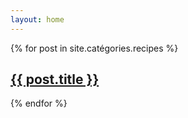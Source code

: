 ```yaml
---
layout: home
---
```


<div class="tiles">
{% for post in site.catégories.recipes %}

<article class="tile" itemscope itemtype="http://schema.org/Article">
  <h2 class="post-title" itemprop="name"><a href="{{ site.url }}{{ post.url }}">{{ post.title }}</a></h2>
</article>
  
{% endfor %}
</div><!-- /.tiles -->


